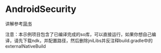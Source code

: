 # AndroidSecurity

讲解参考[简书]()

注意：本示例项目包含了已编译完成的so库，可以直接运行，如果你想自己编译，请先下载ndk，并配置路径，然后删除jniLibs并反注释build.gradle中的externalNativeBuild